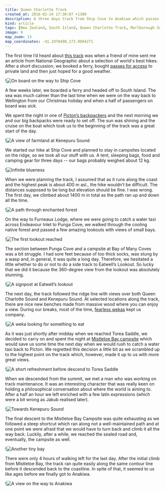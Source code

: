```yaml
---
title: Queen Charlotte Track
created_at: 2016-02-24 17:30:07 +1300
description: A three days track from Ship Cove to Anakiwa which passes through coastal forest, small bays and along skyline ridges with amazing views of Queen Charlotte and Kenepuru Sounds. All that combined with cruises in the sound created a great long weekend experience even though our legs and blisters on our feet hurt for the next couple of days.
kind: article
tags: [New Zealand, South Island, Queen Charlotte Track, Marlborough Sounds, Ship Cove, Anakiwa, Multi-day Track, Tramping, Backpacking, Bush, Coast]
image: 9
map_zoom: 13
map_coordinates: -41.1978498,173.9894271
---
```


The first time I’d heard about [this track](http://www.qctrack.co.nz/on-the-track-/walk-the-track/) was when a friend of mine sent me an article from National Geographic about a selection of world's best hikes. After a short discussion, we booked a ferry, bought [passes for access](http://www.qctrack.co.nz/track-info/qctlc-pass/) to private land and then just hoped for a good weather.

!![On board on the way to Ship Cove](1)

A few weeks later, we boarded a ferry and headed off to South Island. The sea was much calmer than the last time when we were on the way back to Wellington from our Christmas holiday and when a half of passengers on board was sick.

We spent the night in one of [Picton’s backpackers](http://www.yha.co.nz/hostels/south-island-hostels/yha-picton/) and the next morning we and our big backpacks were ready to set off. The sun was shining and the cruise on the boat which took us to the beginning of the track was a great start of the day.

!![A view of farmland at Kenepuru Sound](5)

We started our hike at Ship Cove and planned to stay in campsites located on the ridge, so we took all our stuff with us. A tent, sleeping bags, food and camping gear for three days -- our bags probably weighed about 12 kg.

!![Infinite blueness](3)

When we were planning the track, I assumed that as it runs along the coast and the highest peak is about 400 m asl., the hike wouldn’t be difficult. The distances supposed to be long but elevation should be fine. I was wrong. The first day, we climbed about 1400 m in total as the path ran up and down all the time.

!![A path through enchanted forest](8)

On the way to Furneaux Lodge, where we were going to catch a water taxi across Endeavour Inlet to Punga Cove, we walked through the cooling native forest and passed a few amazing lookouts with views of small bays.

!![The first lookout reached](2)

The section between Punga Cove and a campsite at Bay of Many Coves was a bit struggle. I had sore feet because of too thick socks, was stung by a wasp and, in general, it was quite a long day. Therefore, we hesitated a little whether to do or not to do a side track to Eatwell’s Lookout. So lucky that we did it because the 360-degree view from the lookout was absolutely stunning.

!![A signpost at Eatwell’s lookout](7)

The next day, the track followed the ridge line with views over both Queen Charlotte Sound and Kenepuru Sound. At selected locations along the track, there are nice new benches made from massive wood where you can enjoy a view. During our breaks, most of the time, [fearless wekas](https://en.wikipedia.org/wiki/Weka) kept us company.

!![A weka looking for something to eat](4)

As it was just shortly after midday when we reached Torea Saddle, we decided to carry on and spent the night at [Mistletoe Bay campsite](http://www.mistletoebay.co.nz/) which would save us some time the next day when we would rush to catch a water taxi back to Picton. We regretted this decision a little bit as we scrambled up to the highest point on the track which, however, made it up to us with more great views.

!![A short refreshment before descend to Torea Saddle](10)

When we descended from the summit, we met a man who was working on track maintenance. It was an interesting character that was really keen on holding a philosophical conversation about where the world is aiming to. After a half an hour we left enriched with a few latin expressions (which were a bit wrong as Jakub realised later).

!![Towards Kenepuru Sound](6)

The final descent to the Mistletoe Bay Campsite was quite exhausting as we followed a steep shortcut which ran along not a well-maintained path and at one point we were afraid that we would have to turn back and climb it all the way back. Luckily, after a while, we reached the sealed road and, eventually, the campsite as well.

!![Another tiny bay](11)

There were only 4 hours of walking left for the last day. After the initial climb from Mistletoe Bay, the track ran quite easily along the same contour line before it descended back to the coastline. In spite of that, it seemed to us like ages before we finally got to Anakiwa.

!![A view on the way to Anakiwa](12)
